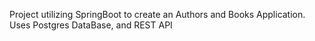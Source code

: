Project utilizing SpringBoot to create an Authors and Books Application. Uses Postgres DataBase, and REST API
